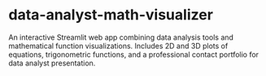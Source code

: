 # data-analyst-math-visualizer
An interactive Streamlit web app combining data analysis tools and mathematical function visualizations. Includes 2D and 3D plots of equations, trigonometric functions, and a professional contact portfolio for data analyst presentation.
